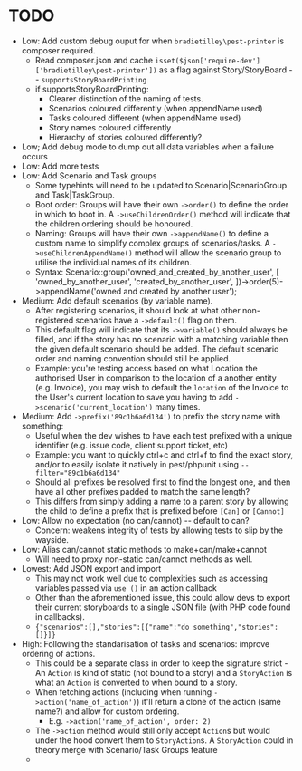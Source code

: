 
# TODO

- Low: Add custom debug ouput for when `bradietilley\pest-printer` is composer required.
    - Read composer.json and cache `isset($json['require-dev']['bradietilley\pest-printer'])` as a flag against Story/StoryBoard -- `supportsStoryBoardPrinting`
    - if supportsStoryBoardPrinting:
        - Clearer distinction of the naming of tests.
        - Scenarios coloured differently (when appendName used)
        - Tasks coloured different (when appendName used)
        - Story names coloured differently
        - Hierarchy of stories coloured differently?
- Low; Add debug mode to dump out all data variables when a failure occurs
- Low: Add more tests
- Low: Add Scenario and Task groups
    - Some typehints will need to be updated to Scenario|ScenarioGroup and Task|TaskGroup.
    - Boot order: Groups will have their own `->order()` to define the order in which to boot in. A `->useChildrenOrder()` method will indicate that the children ordering should be honoured.
    - Naming: Groups will have their own `->appendName()` to define a custom name to simplify complex groups of scenarios/tasks. A `->useChildrenAppendName()` method will allow the scenario group to utilise the individual names of its children. 
    - Syntax: Scenario::group('owned_and_created_by_another_user', [ 'owned_by_another_user', 'created_by_another_user', ])->order(5)->appendName('owned and created by another user');
- Medium: Add default scenarios (by variable name).
    - After registering scenarios, it should look at what other non-registered scenarios have a `->default()` flag on them.
    - This default flag will indicate that its `->variable()` should always be filled, and if the story has no scenario with a matching variable then the given default scenario should be added. The default scenario order and naming convention should still be applied.
    - Example: you're testing access based on what Location the authorised User in comparison to the location of a another entity (e.g. Invoice), you may wish to default the `location` of the Invoice to the User's current location to save you having to add `->scenario('current_location')` many times.
- Medium: Add `->prefix('89c1b6a6d134')` to prefix the story name with something:
    - Useful when the dev wishes to have each test prefixed with a unique identifier (e.g. issue code, client support ticket, etc)
    - Example: you want to quickly ctrl+c and ctrl+f to find the exact story, and/or to easily isolate it natively in pest/phpunit using `--filter="89c1b6a6d134"`
    - Should all prefixes be resolved first to find the longest one, and then have all other prefixes padded to match the same length?
    - This differs from simply adding a name to a parent story by allowing the child to define a prefix that is prefixed before `[Can]` or `[Cannot]`
- Low: Allow no expectation (no can/cannot) -- default to can?
    - Concern: weakens integrity of tests by allowing tests to slip by the wayside.
- Low: Alias can/cannot static methods to make+can/make+cannot
    - Will need to proxy non-static can/cannot methods as well.
- Lowest: Add JSON export and import
    - This may not work well due to complexities such as accessing variables passed via `use ()` in an action callback
    - Other than the aforementioned issue, this could allow devs to export their current storyboards to a single JSON file (with PHP code found in callbacks).
    - `{"scenarios":[],"stories":[{"name":"do something","stories":[]}]}`
- High: Following the standarisation of tasks and scenarios: improve ordering of actions.
    - This could be a separate class in order to keep the signature strict - An `Action` is kind of static (not bound to a story) and a `StoryAction` is what an `Action` is converted to when bound to a story.
    - When fetching actions (including when running `->action('name_of_action')`) it'll return a clone of the action (same name?) and allow for custom ordering.
        - E.g. `->action('name_of_action', order: 2)`
    - The `->action` method would still only accept `Action`s but would under the hood convert them to `StoryAction`s. A `StoryAction` could in theory merge with Scenario/Task Groups feature
    - 